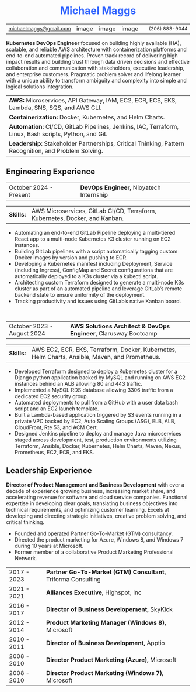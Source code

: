 <h1 style="text-align:center; padding-bottom: 0; color: #3366ff">Michael Maggs</h1>

<table style="width: 100%; padding-top: 0">
    <tr>
        <td style="text-align:left; font-size:13.5px; width: 25%; border: 0px white"><a href=mailto:michaelmaggs@gmail.com">michaelmaggs@gmail.com</a></td>
        <td style="width: 7%; border: 0px white">image</td>
        <td style="width: 7%; border: 0px white">image</td>
        <td style="width:10%; border: 0px white">image</td>
        <td style="text-align: right;font-size: 13px; width 450%; border: 0px white">(206) 883-9044</td>
    </tr>
</table style="padding-bottom: 0">

**Kubernetes DevOps Engineer** focused on building highly available (HA), scalable, and reliable AWS architecture with containerization platforms and end-to-end automated pipelines.  Proven track record of delivering high impact results and building trust through data driven decisions and effective collaboration and communication with stakeholders, executive leadership, and enterprise customers.  Pragmatic problem solver and lifelong learner with a unique ability to transform ambiguity and complexity into simple and logical solutions integration.

<table>
    <tr>
        <td><b>AWS: </b>Microservices, API Gateway, IAM, EC2, ECR, ECS, EKS, Lambda, SNS, SQS, and AWS CLI.</td>
    </tr>
    <tr>
        <td><b>Containerization: </b>Docker, Kubernetes, and Helm Charts.</td>
    </tr>
        <td><b>Automation: </b>CI/CD, GitLab Pipelines, Jenkins, IAC, Terraform, Linux, Bash scripts, Python, and Git.</td>
    </tr>
    <tr>
        <td><b>Leadership: </b>Stakeholder Partnerships, Critical Thinking, Pattern Recognition, and Problem Solving.</td>
    </tr>
</table>

<h2 style="padding-top: 0">Engineering Experience</h2>
<table>
    <tr>
        <td>October 2024 - Present                </td>
        <td><b>DevOps Engineer,</b> Nioyatech Internship</td>
    </tr>
</table>
<table>
    <tr>
        <td><b>Skills:</b></td>
        <td>AWS Microservices, GitLab CI/CD, Terraform, Kubernetes, Docker, and Kanban.</td>
    </tr>
</table>

- Automating an end-to-end GitLab Pipeline deploying a multi-tiered React app to a multi-node Kubernetes K3 cluster running on EC2 instances.
- Building GitLab pipelines with a script automatically tagging custom Docker images by version and pushing to ECR.
- Developing a Kubernetes manifest including Deployment, Service (including Ingress), ConfigMap and Secret configurations that are automatically deployed to a K3s cluster via a kubectl script.
- Architecting custom Terraform designed to generate a multi-node K3s cluster as part of an automated pipeline and leverage GitLab’s remote backend state to ensure uniformity of the deployment.
- Tracking productivity and issues using GitLab’s native Kanban board.
<br>
<table>
    <tr>
        <td>October 2023 - August 2024                </td>
        <td><b>AWS Solutions Architect & DevOps Engineer,</b> Clarusway Bootcamp</td>
    </tr>
</table>
<table>
    <tr>
        <td><b>Skills:</b></td>
        <td>AWS EC2, ECR, EKS, Terraform, Docker, Kubernetes, Helm Charts, Ansible, Maven, and Prometheus.</td>
    </tr>
</table>

- Developed Terraform designed to deploy a Kubernetes cluster for a Django python application backed by MySQL and running on AWS EC2 instances behind an ALB allowing 80 and 443 traffic.
- Implemented a MySQL RDS database allowing 3306 traffic from a dedicated EC2 security group.
- Automated deployments to pull from a GitHub with a user data bash script and an EC2 launch template.
- Built a Lambda-based application triggered by S3 events running in a private VPC backed by EC2, Auto Scaling Groups (ASG), ELB, ALB, CloudFront, Rte 53, and ACM Cert.
- Designed Jenkins pipeline to deploy and manage Java microservices staged across development, test, production environments utilizing Terraform, Ansible, Docker, Kubernetes, Helm Charts, Maven, Nexus, Prometheus, EC2, ECR, and EKS.

<h2 style="padding-top: 0">Leadership Experience</h2>

**Director of Product Management and Business Development** with over a decade of experience growing business, increasing market share, and accelerating revenue for software and cloud service companies.  Functional  expertise in developing clear goals, translating business objectives into technical requirements, and optimizing customer learning. Excels at developing and directing strategic initiatives, creative problem solving, and critical thinking.

- Founded and operated Partner Go-To-Market (GTM) consultancy.
- Directed the product marketing for Azure, Windows 8, and Windows 7 during 10 years at Microsoft.
- Former member of a collaborative Product Marketing Professional Network.
<table>
    <tr>
        <td>2017 - 2023</td>
        <td><b>Partner Go-To-Market (GTM) Consultant,</b> Triforma Consulting</td>
    </tr>
        <tr>
        <td>2021 - 2021</td>
        <td><b>Alliances Executive,</b> Highspot, Inc</td>
    </tr>
        <tr>
        <td>2016 - 2017</td>
        <td><b>Director of Business Developement,</b> SkyKick</td>
    </tr>
        <tr>
        <td>2012 - 2014</td>
        <td><b>Product Marketing Manager (Windows 8),</b> Microsoft</td>
    </tr>
        <tr>
        <td>2010 - 2011</td>
        <td><b>Director of Business Development,</b> Apptio</td>
    </tr>
        <tr>
        <td>2008 - 2010</td>
        <td><b>Director Product Marketing (Azure),</b> Microsoft</td>
    </tr>
    </tr>
        <tr>
        <td>2008 - 2010</td>
        <td><b>Director Product Marketing (Windows 7),</b> Microsoft</td>
    </tr>
</table>